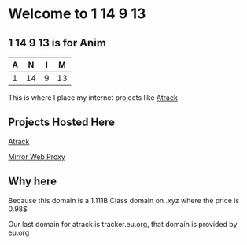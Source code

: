 # Welcome to 1 14 9 13
## 1 14 9 13 is for Anim

| A | N  | I | M  |
|---|----|---|----|
| 1 | 14 | 9 | 13 |

This is where I place my internet projects like [Atrack](https://github.com/AnimMouse/atrack)

## Projects Hosted Here

[Atrack](https://atrack.114913.xyz/)

[Mirror Web Proxy](https://mirror.114913.xyz/)

## Why here

Because this domain is a 1.111B Class domain on .xyz where the price is 0.98$

Our last domain for atrack is tracker.eu.org, that domain is provided by eu.org